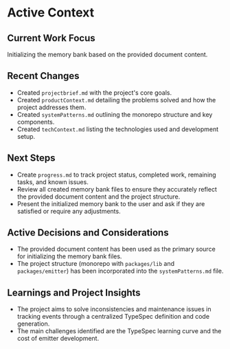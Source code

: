 # Active Context

## Current Work Focus

Initializing the memory bank based on the provided document content.

## Recent Changes

- Created `projectbrief.md` with the project's core goals.
- Created `productContext.md` detailing the problems solved and how the project addresses them.
- Created `systemPatterns.md` outlining the monorepo structure and key components.
- Created `techContext.md` listing the technologies used and development setup.

## Next Steps

- Create `progress.md` to track project status, completed work, remaining tasks, and known issues.
- Review all created memory bank files to ensure they accurately reflect the provided document content and the project structure.
- Present the initialized memory bank to the user and ask if they are satisfied or require any adjustments.

## Active Decisions and Considerations

- The provided document content has been used as the primary source for initializing the memory bank files.
- The project structure (monorepo with `packages/lib` and `packages/emitter`) has been incorporated into the `systemPatterns.md` file.

## Learnings and Project Insights

- The project aims to solve inconsistencies and maintenance issues in tracking events through a centralized TypeSpec definition and code generation.
- The main challenges identified are the TypeSpec learning curve and the cost of emitter development.
